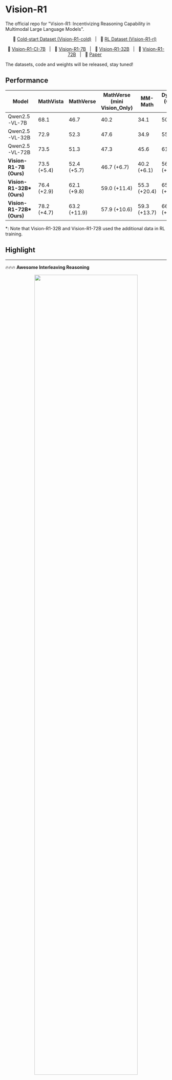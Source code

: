 # Vision-R1

The official repo for "Vision-R1: Incentivizing Reasoning Capability in Multimodal Large Language Models".

<p align="center">
       🤗 <a href="https://huggingface.co/datasets/Osilly/Vision-R1-cold">Cold-start Dataset (Vision-R1-cold)</a>&nbsp&nbsp | &nbsp&nbsp🤗 <a href="https://huggingface.co/datasets/Osilly/Vision-R1-rl">RL Dataset (Vision-R1-rl)</a>&nbsp&nbsp
</p>

<p align="center">
       🤗 <a href="https://huggingface.co/Osilly/Vision-R1-CI-7B">Vision-R1-CI-7B</a>&nbsp&nbsp | &nbsp&nbsp🤗 <a href="https://huggingface.co/Osilly/Vision-R1-7B">Vision-R1-7B</a>&nbsp&nbsp | &nbsp&nbsp🤗 <a href="https://huggingface.co/Osilly/Vision-R1-32B">Vision-R1-32B</a>&nbsp&nbsp | &nbsp&nbsp🤗 <a href="https://huggingface.co/Osilly/Vision-R1-72B">Vision-R1-72B</a>&nbsp&nbsp | &nbsp&nbsp📑 <a href="https://arxiv.org/abs/2503.06749">Paper</a>&nbsp&nbsp
</p>
The datasets, code and weights will be released, stay tuned!

## Performance

| Model                      | MathVista   | MathVerse    | MathVerse (mini Vision_Only) | MM-Math      | DynaMath (Overall; Avg) | AVG.         |
| -------------------------- | ----------- | ------------ | ---------------------------- | ------------ | ----------------------- | ------------ |
| Qwen2.5-VL-7B              | 68.1        | 46.7         | 40.2                         | 34.1         | 50.7                    | 47.9         |
| Qwen2.5-VL-32B             | 72.9        | 52.3         | 47.6                         | 34.9         | 55.5                    | 52.6         |
| Qwen2.5-VL-72B             | 73.5        | 51.3         | 47.3                         | 45.6         | 61.2                    | 55.8         |
| **Vision-R1-7B (Ours)**    | 73.5 (+5.4) | 52.4 (+5.7)  | 46.7 (+6.7)                  | 40.2 (+6.1)  | 56.3 (+5.6)             | 53.8 (+5.9)  |
| **Vision-R1-32B\* (Ours)** | 76.4 (+2.9) | 62.1 (+9.8)  | 59.0 (+11.4)                 | 55.3 (+20.4) | 65.6 (+10.1)            | 63.7 (+11.1) |
| **Vision-R1-72B\* (Ours)** | 78.2 (+4.7) | 63.2 (+11.9) | 57.9 (+10.6)                 | 59.3 (+13.7) | 66.4 (+5.2)             | 65 (+9.2)    |

*: Note that Vision-R1-32B  and Vision-R1-72B  used the additional data in RL training.

## Highlight

---

🔥🔥🔥 **Awesome Interleaving Reasoning**  
<p align="center">
    <img src="./figs/interleaving_reasoning.png" width="80%" height="80%">
</p>

<font size=7><div align='center' > [[🌟 GitHub](https://github.com/Osilly/Awesome-Interleaving-Reasoning)![Star](https://img.shields.io/github/stars/Osilly/Awesome-Interleaving-Reasoning.svg?style=social&label=Star)] </div></font>  

<font size=7><div align='center' > Recently, the introduction of [OpenAI o3](https://openai.com/index/introducing-o3-and-o4-mini/), [Deep research](https://openai.com/index/introducing-deep-research/), [Zochi](https://github.com/IntologyAI/Zochi/blob/main/Zochi_Technical_Report.pdf), and [BAGEL](https://arxiv.org/abs/2505.14683) has established an alternative reasoning formulation, which we designate as **Interleaving Reasoning**. In contrast to standard reasoning, Interleaving Reasoning is characterized by multi-turn interactions and exhibits sophisticated reasoning dynamics. This reasoning modality has empirically demonstrated superior accuracy in addressing complex problems. Consequently, we posit that Interleaving Reasoning potentially constitutes the **Next-Generation Reasoning Systems for AGI**.  </div></font>

---

## TODO and Timeline

### TODO

- 🔥 We will release the **datasets, code and weights**!
- 🔥 We are in the process of training for **72B Vision-R1** and plan to release it when it is completed!
- 🔥 We are trying to scale our training to low-resource settings, where the entire cold start and RL training process can be completed **using only 8 GPUs**.

### Timeline

- [2025/06/26] **We released [RL Dataset (Vision-R1-rl)](https://huggingface.co/datasets/Osilly/Vision-R1-rl), [Vision-R1-CI-7B](https://huggingface.co/Osilly/Vision-R1-CI-7B), [Vision-R1-32B](https://huggingface.co/Osilly/Vision-R1-32B, [Vision-R1-72B](https://huggingface.co/Osilly/Vision-R1-72B)** !
- [2025/05/07] We released evalution codes!
- [2025/04/13] **We released [Vision-R1-7B](https://huggingface.co/Osilly/Vision-R1-7B)**!
- [2025/03/24] **We released [Cold-start Dataset (Vision-R1-cold)](https://huggingface.co/datasets/Osilly/Vision-R1-cold)**!
- [2025/03/11] We released the inference code and scripts.
- [2025/03/09] Our Vision-R1 paper ([Vision-R1: Incentivizing Reasoning Capability in Multimodal Large Language Models](https://arxiv.org/abs/2503.06749)) can be accessed in arXiv!

## Our Exploration

![](figs/exploration.png)

> **Left panel:** Our Vision-R1 Pipeline. We first use the existing MLLM and DeepSeek-R1 to obtain a high-quantity Multimodal CoT dataset, which is used as the cold-start initialization data for the base MLLM to obtain the post-cold-start Vision-R1-CI, and then we perform the RL training on Vision-R1-CI to obtain the reasoning MLLM, Vision-R1.
>
> **Right panel:** We observe that directly applying RL to MLLMs fails to effectively incentivize  strong reasoning capability (see (C) and (D)).  Vision-R1-Zero, trained via RL without prior initialization, struggles to generalize from limited data (see (E), (F), notably, Vision-R1-Zero was applied in format reward function). Vision-R1-CI faces the Overthinking Optimization Problem, favoring shorter CoT reasoning, where correct reasoning processes mostly focus on the shorter CoT reasoning sequences (see (A)). During subsequent RL training, we observe a lengthening of reasoning steps but a decline in performance (see (D) and (E)), making optimization particularly challenging. For Vision-R1, it initially shortens CoT to refine the right thought process under RL training. PTST enables Vision-R1 to progressively acquire a more complex reasoning process (see (C), (D), and (E)) to improve the performance, such that our Vision-R1 with 7B parameters achieves comparable performance to the strongest MLLMs with 70B+ parameters (see (B)). Note that Vision-R1 used various colored lines to indicate the different stages in PTST.

## Vision-R1 Reasoning Example

![](figs/reasoning_example.png)

![](figs/reasoning_example1.png)

> The output examples of Vision-R1-7B on MathVerse benchmark. Vision-R1-7B shows ''human-like'' questioning and self-reflective thought process when solving math reasoning problems, which is also called **''Aha moment''** in DeepSeek-R1's paper.

## Result

![](figs/result_7B.png)

## Pipeline

### Cold-start Initialization Data Preparation

![](figs/data_pipeline.png)

> The overall data generation pipeline incorporating our Modality Bridging method. The multimodal data is first sent to MLLMs to obtain a "Pseudo-CoT'' consisting of a caption and reasoning process, which serves as the input of MLLMs along with the original image-question pair to produce detailed descriptions. Through this modality bridging approach, the textual descriptions provide DeepSeek-R1 with holistic information that facilitates the generation of high-quality CoT processes, which are post-processed and integrated with the original data to create the final Vision-R1-cold dataset.

### RL Training

![](figs/PTST.png)

> GRPO with our proposed PTST strategy.  We progressively loosen the context length restrictions, increasing the length of reasoning process. Specifically, we set the reasoning length to 4K, 8K and 16K tokens for each stage, with corresponding group numbers of 16, 8 and 4 respectively. The reward function for GRPO is based on a hard formatting result reward function (HFRRF). The dotted line in the  ''Stage 3'' indicates that the final version of Vision-R1 did not undergo the third stage of training.

## Quickstart

### Train

#### Cold-start Initialization

##### Data preparation

Download the Cold-start dataset [Vision-R1-cold](https://huggingface.co/datasets/Osilly/Vision-R1-cold).

The images of our Vision-R1-cold dataset can be downloaded from [LLaVA-CoT-100k](https://huggingface.co/datasets/Xkev/LLaVA-CoT-100k) and [Mulberry-SFT](https://huggingface.co/datasets/HuanjinYao/Mulberry-SFT).

Put the images in `llava_cot_images` and `mulberry_images` .

Then, refer [here](https://github.com/hiyouga/LLaMA-Factory/blob/main/data/README.md) and update the following customized dataset into `dataset_info.json` in LLaMA-Factory.

```
"vision_r1_llava_cot_full": {
    "file_name": "vision_r1_llava_cot_full.json",
    "formatting": "sharegpt",
    "columns": {
      "messages": "conversations",
      "images": "image"
    },
    "tags": {
      "role_tag": "from",
      "content_tag": "value",
      "user_tag": "human",
      "assistant_tag": "gpt"
    }
  },
  "vision_r1_mulberry_sft_full": {
    "file_name": "vision_r1_mulberry_sft_full.json",
    "formatting": "sharegpt",
    "columns": {
      "messages": "conversations",
      "images": "images"
    },
    "tags": {
      "role_tag": "from",
      "content_tag": "value",
      "user_tag": "user",
      "assistant_tag": "assistant"
    }
  }
```

The structure of the directory should be:

```
│──vision_r1_cold
│	 ├──llava_cot_images
│	 │	 ├──coco
│	 │	 ├──sqa
│	 │	 ├── ......
│	 ├──mulberry_images
│	 │	 ├──AI2D
│	 │	 ├──chartqa
│	 │	 ├── ......
│	 ├──vision_r1_llava_cot_full.json
│	 ├──vision_r1_mulberry_sft_full.json
│	 ├──dataset_info.json
```

##### Training

We use [LLaMA-Factory](https://github.com/hiyouga/LLaMA-Factory) to obtain the Vision-R1-CI model and put the training script in `train/cold_start`. You can use `8*4` or `8` GPUs of 80G memory to train it.

You should replace the path of Vision-R1-cold dataset for the `train.yaml`, such as [`train/cold_start/vision_r1_full_Qwen2.5-VL-7B-Instruct_sft_epoch2_lr5e6_warm005_32GPU/train.yaml`](https://github.com/Osilly/Vision-R1/blob/main/train/cold_start/vision_r1_full_Qwen2.5-VL-7B-Instruct_sft_epoch2_lr5e6_warm005_32GPU/train.yaml).

```
dataset_dir: /path/of/vision_r1_cold ### Replace it!
```

Then, use the [script](https://github.com/Osilly/Vision-R1/blob/main/train/cold_start/vision_r1_full_Qwen2.5-VL-7B-Instruct_sft_epoch2_lr5e6_warm005_32GPU/deepseed_node.sh) to start the training.

```
bash train/cold_start/vision_r1_full_Qwen2.5-VL-7B-Instruct_sft_epoch2_lr5e6_warm005_32GPU/deepseed_node.sh
```

#### RL Training

The [RL Dataset (Vision-R1-rl)](https://huggingface.co/datasets/Osilly/Vision-R1-rl) uses the [geometry3k](https://huggingface.co/datasets/hiyouga/geometry3k) formation , while you can use [EasyR1](https://github.com/hiyouga/EasyR1) or [verl](https://github.com/volcengine/verl) to finish the training.

### Inference

Install requirements first

```bash
pip install -r requirements.txt
```

(Optional) install Flash Attention2

```bash
pip install -U flash-attn --no-build-isolation
```

#### Using 🤗  Transformers for Inference

Run the command below.

```bash
# Inference script for Vision-R1-7B model using transformers
MODEL_PATH="Vision-R1-7B"   # Replace with your model path
TEMP=0.6
TOP_P=0.95
MAX_TOKENS=4096
# Loacl image path and prompt
IMAGE_PATH="./figs/example1.png"
PROMPT="Given a cone with a base radius represented by the variable 'r' (r = 1) and a slant height represented by the variable 's' (s = 3), determine the lateral surface area using variables.\nChoices:\nA: 2π\nB: 3π\nC: 6π\nD: 8π"

python3 inference.py \
    --model_path ${MODEL_PATH}  \
    --enable_flash_attn True \
    --image_path ${IMAGE_PATH} \
    --prompt "${PROMPT}" \
    --max_tokens ${MAX_TOKENS} \
    --temperature ${TEMP} \
    --top_p ${TOP_P}
```

or modify arguments in `scripts/inference.sh` and run

```bash
sh scripts/inference.sh
```

Note that we use the same `temperature` and `top_p` as [DeepSeek-R1](https://huggingface.co/deepseek-ai/DeepSeek-R1/blob/main/generation_config.json), you can also try other hyper-parameters.

#### Using vLLM for Deployment and Inference

We highly recommend applying vLLM for deployment and inference. vLLM version should satisfy `vllm>0.7.2`.

#### Start an OpenAI API Service

Run the command below to start an OpenAI-compatible API service:

```bash
MODEL_PATH="Vision-R1-7B"   # Replace with your model path
MODEL_NAME="Vision-R1-7B"
# deploy
vllm serve ${MODEL_PATH} \
    --port 8000 \
    --host 0.0.0.0 \
    --dtype bfloat16 \
    --limit-mm-per-prompt image=5 \
    --served-model-name "${MODEL_NAME}" \
```

or using the bash script below:

```bash
sh scripts/vllm_deploy.sh
```

Then, you can use the chat API by running the command below:

```bash
MODEL_PATH="Vision-R1"
TEMP=0.6
TOP_P=0.95
MAX_TOKENS=4096
IMAGE_PATH="./figs/example1.png"
PROMPT="Given a cone with a base radius represented by the variable 'r' (r = 1) and a slant height represented by the variable 's' (s = 3), determine the lateral surface area using variables.\nChoices:\nA: 2π\nB: 3π\nC: 6π\nD: 8π"
python3 vllm_inference.py \
    --model_path ${MODEL_PATH}  \
    --image_path ${IMAGE_PATH} \
    --prompt "${PROMPT}" \
    --max_tokens ${MAX_TOKENS} \
    --temperature ${TEMP} \
    --top_p ${TOP_P} \
    --timeout 2000 
```

or using bash script

```bash
sh scripts/vllm_inference.sh
```

#### Inference Locally

You can also use vLLM to inference locally:

```bash
MODEL_PATH="Vision-R1"
TEMP=0.6
TOP_P=0.95
MAX_TOKENS=4096
IMAGE_PATH="./figs/example1.png"
PROMPT="Given a cone with a base radius represented by the variable 'r' (r = 1) and a slant height represented by the variable 's' (s = 3), determine the lateral surface area using variables.\nChoices:\nA: 2π\nB: 3π\nC: 6π\nD: 8π"
python3 vllm_inference_local.py \
    --model_path ${MODEL_PATH}  \
    --image_path ${IMAGE_PATH} \
    --prompt "${PROMPT}" \
    --max_tokens ${MAX_TOKENS} \
    --temperature ${TEMP} \
    --top_p ${TOP_P} \
```

or using bash script

```bash
sh scripts/vllm_inference.sh
```

### Evalution

We provide our evaluation codes under `evaluation/`, see [README.md](./evaluation/README.md) for more details.

## Star History

[![Star History Chart](https://api.star-history.com/svg?repos=Osilly/Vision-R1&type=Date)](https://www.star-history.com/#Osilly/Vision-R1&Date)
